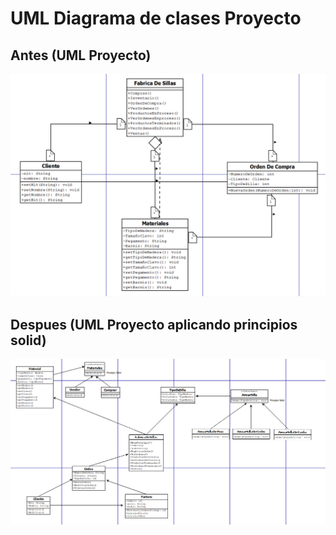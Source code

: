 # UML Diagrama de clases Proyecto
## Antes (UML Proyecto)
![UML Proyecto](https://github.com/rramirezg18/PrincipioSolid/blob/main/UML%20Proyecto.png)
## Despues (UML Proyecto aplicando principios solid)
![UML Proyecto - principio solid](https://github.com/rramirezg18/PrincipioSolid/blob/main/UML%20Proyecto%20-%20principio%20solid.png)
